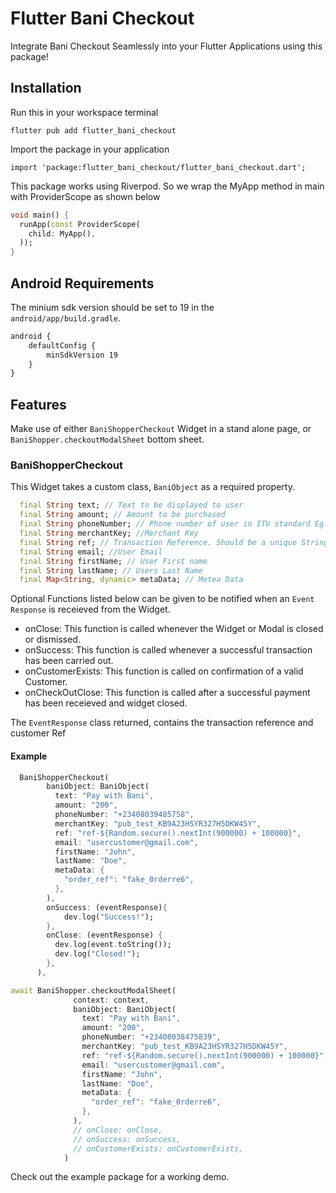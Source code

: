<!--
This README describes the package. If you publish this package to pub.dev,
this README's contents appear on the landing page for your package.

For information about how to write a good package README, see the guide for
[writing package pages](https://dart.dev/guides/libraries/writing-package-pages).

For general information about developing packages, see the Dart guide for
[creating packages](https://dart.dev/guides/libraries/create-library-packages)
and the Flutter guide for
[developing packages and plugins](https://flutter.dev/developing-packages).
-->
# Flutter Bani Checkout

Integrate Bani Checkout Seamlessly into your Flutter Applications using this package!

## Installation

Run this in your workspace terminal
```
flutter pub add flutter_bani_checkout
```
Import the package in your application
```
import 'package:flutter_bani_checkout/flutter_bani_checkout.dart';
```
This package works using Riverpod. So we wrap the MyApp method in main with ProviderScope as shown below
```dart
void main() {
  runApp(const ProviderScope(
    child: MyApp(),
  ));
}
```
## Android Requirements
The minium sdk version should be set to 19 in the ```android/app/build.gradle```.

```xml
android {
    defaultConfig {
        minSdkVersion 19
    }
}
```

## Features

Make use of either ```BaniShopperCheckout``` Widget in a stand alone page, or ```BaniShopper.checkoutModalSheet``` bottom sheet.

### BaniShopperCheckout 
This Widget takes a custom class, ```BaniObject``` as a required property.
```dart
  final String text; // Text to be displayed to user
  final String amount; // Amount to be purchased
  final String phoneNumber; // Phone number of user in ITU standard Eg: +234 xxx xxxx xxxx
  final String merchantKey; //Merchant Key
  final String ref; // Transaction Reference. Should be a unique String
  final String email; //User Email
  final String firstName; // User First name
  final String lastName; // Users Last Name
  final Map<String, dynamic> metaData; // Metea Data
```
Optional Functions listed below can be given to be notified when an ```Event Response``` is receieved from the Widget.

- onClose: This function is called whenever the Widget or Modal is closed or dismissed.
- onSuccess: This function is called whenever a successful transaction has been carried out.
- onCustomerExists: This function is called on confirmation of a valid Customer.
- onCheckOutClose: This function is called after a successful payment has been receieved and widget closed.

The ```EventResponse``` class returned, contains the transaction reference and customer Ref

#### Example
```dart
  BaniShopperCheckout(
        baniObject: BaniObject(
          text: "Pay with Bani",
          amount: "200",
          phoneNumber: "+23408039485758",
          merchantKey: "pub_test_KB9A23HSYR327H5DKW45Y",
          ref: "ref-${Random.secure().nextInt(900000) + 100000}",
          email: "usercustomer@gmail.com",
          firstName: "John",
          lastName: "Doe",
          metaData: {
            "order_ref": "fake_0rderre6",
          },
        ),
        onSuccess: (eventResponse){
            dev.log("Success!");
        },
        onClose: (eventResponse) {
          dev.log(event.toString());
          dev.log("Closed!");
        },
      ),
```

```dart
await BaniShopper.checkoutModalSheet(
              context: context,
              baniObject: BaniObject(
                text: "Pay with Bani",
                amount: "200",
                phoneNumber: "+23408038475839",
                merchantKey: "pub_test_KB9A23HSYR327H5DKW45Y",
                ref: "ref-${Random.secure().nextInt(900000) + 100000}",
                email: "usercustomer@gmail.com",
                firstName: "John",
                lastName: "Doe",
                metaData: {
                  "order_ref": "fake_0rderre6",
                },
              ),
              // onClose: onClose,
              // onSuccess: onSuccess,
              // onCustomerExists: onCustomerExists,
            )
```

Check out the example package for a working demo.